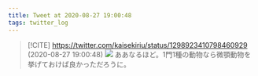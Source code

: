 ```yaml
---
title: Tweet at 2020-08-27 19:00:48
tags: twitter_log
---
```


> [!CITE] https://twitter.com/kaisekiriu/status/1298923410798460929 (2020-08-27 19:00:48)
> ![](https://twitter.com/kaisekiriu/status/1298923410798460929)
> ああなるほど。1門1種の動物なら微顎動物を挙げておけば良かっただろうに。
